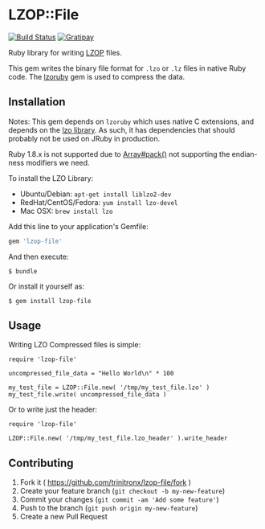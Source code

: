 LZOP::File
==========

[![Build Status](http://img.shields.io/travis/trinitronx/lzop-file.svg)](https://travis-ci.org/trinitronx/lzop-file)
[![Gratipay](http://img.shields.io/gratipay/trinitronx.svg)](https://www.gratipay.com/trinitronx)

Ruby library for writing [LZOP](http://www.lzop.org/) files.

This gem writes the binary file format for `.lzo` or `.lz` files in native Ruby code.
The [lzoruby](https://bitbucket.org/winebarrel/lzo-ruby/src) gem is used to compress the data.

## Installation

Notes: This gem depends on `lzoruby` which uses native C extensions, and depends on the [lzo library](http://www.oberhumer.com/opensource/lzo/).
As such, it has dependencies that should probably not be used on JRuby in production.

Ruby 1.8.x is not supported due to [Array#pack()](http://ruby-doc.org/core-1.8.7/Array.html#method-i-pack) not supporting the endian-ness modifiers we need.

To install the LZO Library:

 - Ubuntu/Debian: `apt-get install liblzo2-dev`
 - RedHat/CentOS/Fedora: `yum install lzo-devel`
 - Mac OSX: `brew install lzo`

Add this line to your application's Gemfile:

```ruby
gem 'lzop-file'
```

And then execute:

    $ bundle

Or install it yourself as:

    $ gem install lzop-file

## Usage

Writing LZO Compressed files is simple:

    require 'lzop-file'
    
    uncompressed_file_data = "Hello World\n" * 100
    
    my_test_file = LZOP::File.new( '/tmp/my_test_file.lzo' )
    my_test_file.write( uncompressed_file_data )

Or to write just the header:

    require 'lzop-file'
    
    LZOP::File.new( '/tmp/my_test_file.lzo_header' ).write_header

## Contributing

1. Fork it ( https://github.com/trinitronx/lzop-file/fork )
2. Create your feature branch (`git checkout -b my-new-feature`)
3. Commit your changes (`git commit -am 'Add some feature'`)
4. Push to the branch (`git push origin my-new-feature`)
5. Create a new Pull Request
